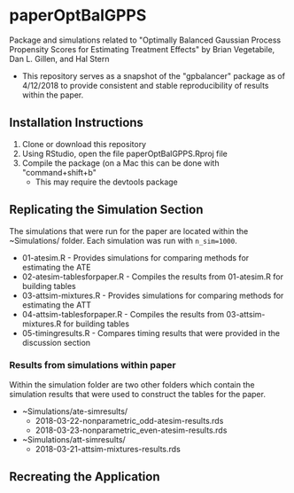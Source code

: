 # paperOptBalGPPS
Package and simulations related to "Optimally Balanced Gaussian Process Propensity Scores for Estimating Treatment Effects" by Brian Vegetabile, Dan L. Gillen, and Hal Stern

- This repository serves as a snapshot of the "gpbalancer" package as of 4/12/2018 to provide consistent and stable reproducibility of results within the paper.  

## Installation Instructions

1. Clone or download this repository
2. Using RStudio, open the file paperOptBalGPPS.Rproj file
3. Compile the package (on a Mac this can be done with "command+shift+b"
    - This may require the devtools package

## Replicating the Simulation Section

The simulations that were run for the paper are located within the ~Simulations/ folder.  Each simulation was run with `n_sim=1000`.

- 01-atesim.R - Provides simulations for comparing methods for estimating the ATE
- 02-atesim-tablesforpaper.R - Compiles the results from 01-atesim.R for building tables
- 03-attsim-mixtures.R - Provides simulations for comparing methods for estimating the ATT
- 04-attsim-tablesforpaper.R - Compiles the results from 03-attsim-mixtures.R for building tables
- 05-timingresults.R - Compares timing results that were provided in the discussion section

### Results from simulations within paper

Within the simulation folder are two other folders which contain the simulation results that were used to construct the tables for the paper.

 - ~Simulations/ate-simresults/
     - 2018-03-22-nonparametric_odd-atesim-results.rds
     - 2018-03-23-nonparametric_even-atesim-results.rds
 - ~Simulations/att-simresults/
     - 2018-03-21-attsim-mixtures-results.rds

## Recreating the Application

